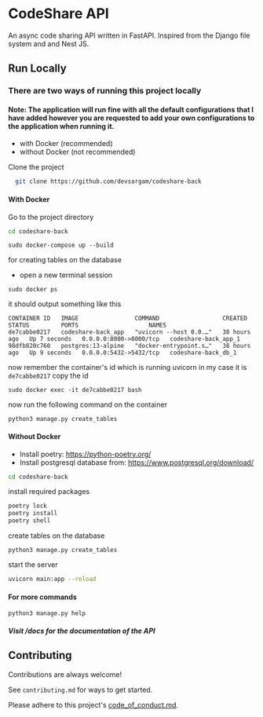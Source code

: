 # CodeShare API

An async code sharing API written in FastAPI. Inspired from the Django file system and
and Nest JS.

## Run Locally

### There are two ways of running this project locally

#### Note: The application will run fine with all the default configurations that I have added however you are requested to add your own configurations to the application when running it.

- with Docker (recommended)
- without Docker (not recommended)

Clone the project

```bash
  git clone https://github.com/devsargam/codeshare-back
```

#### With Docker

Go to the project directory

```bash
cd codeshare-back
```

```
sudo docker-compose up --build
```

for creating tables on the database

- open a new terminal session

```
sudo docker ps
```

it should output something like this

```
CONTAINER ID   IMAGE                COMMAND                  CREATED        STATUS         PORTS                    NAMES
de7cabbe0217   codeshare-back_app   "uvicorn --host 0.0.…"   38 hours ago   Up 7 seconds   0.0.0.0:8000->8000/tcp   codeshare-back_app_1
98dfb820c760   postgres:13-alpine   "docker-entrypoint.s…"   38 hours ago   Up 9 seconds   0.0.0.0:5432->5432/tcp   codeshare-back_db_1
```

now remember the container's id which is running uvicorn in my case it is `de7cabbe0217` copy the id

```
sudo docker exec -it de7cabbe0217 bash
```

now run the following command on the container

```
python3 manage.py create_tables
```

#### Without Docker

- Install poetry: https://python-poetry.org/
- Install postgresql database from: https://www.postgresql.org/download/

```bash
cd codeshare-back
```

install required packages

```bash
poetry lock
poetry install
poetry shell
```

create tables on the database

```
python3 manage.py create_tables
```

start the server

```bash
uvicorn main:app --reload
```

#### For more commands

```
python3 manage.py help
```

##### Visit /docs for the documentation of the API

## Contributing

Contributions are always welcome!

See `contributing.md` for ways to get started.

Please adhere to this project's [code_of_conduct.md](https://github.com/devsargam/codeshare-back/blob/main/code_of_conduct.md).
